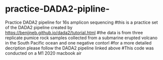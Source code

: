 # practice-DADA2-pipline-
Practice DADA2 pipeline for 16s amplicon sequencing 
#this is a practice set of the DADA2 pipeline created by https://benjjneb.github.io/dada2/tutorial.html
#the data is from three replicate pumice rock samples collected from a submarine erupted volcano in the South Pacific ocean and one negative contorl
#for a more detailed decription please follow the DADA2 pipeline linked above 
#This code was conducted on a M1 2020 macbook air
